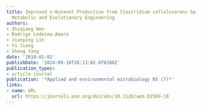 ```yaml
---
title: Improved n-Butanol Production from Clostridium cellulovorans by Integrated
  Metabolic and Evolutionary Engineering
authors:
- Zhiqiang Wen
- Rodrigo Ledesma-Amaro
- Jianping Lin
- Yu Jiang
- Sheng Yang
date: '2019-01-01'
publishDate: '2024-09-16T16:13:02.078100Z'
publication_types:
- article-journal
publication: '*Applied and environmental microbiology 85 (7)*'
links:
- name: URL
  url: https://journals.asm.org/doi/abs/10.1128/aem.02560-18
---
```

